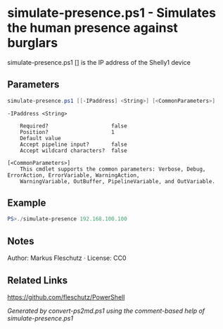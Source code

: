 # simulate-presence.ps1 - Simulates the human presence against burglars

simulate-presence.ps1 [<IPaddress>]
<IPaddress> is the IP address of the Shelly1 device

## Parameters
```powershell
simulate-presence.ps1 [[-IPaddress] <String>] [<CommonParameters>]

```

```
-IPaddress <String>
    
    Required?                    false
    Position?                    1
    Default value                
    Accept pipeline input?       false
    Accept wildcard characters?  false
```

```
[<CommonParameters>]
    This cmdlet supports the common parameters: Verbose, Debug, ErrorAction, ErrorVariable, WarningAction, 
    WarningVariable, OutBuffer, PipelineVariable, and OutVariable.
```

## Example
```powershell
PS>./simulate-presence 192.168.100.100
```


## Notes
Author: Markus Fleschutz · License: CC0

## Related Links
https://github.com/fleschutz/PowerShell

*Generated by convert-ps2md.ps1 using the comment-based help of simulate-presence.ps1*
